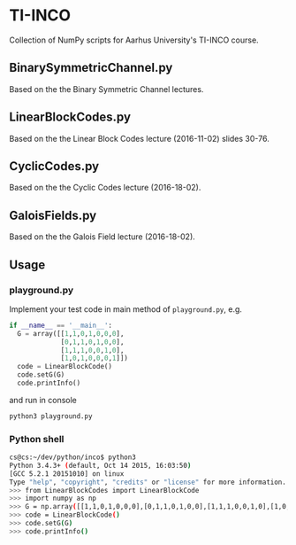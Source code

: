 # TI-INCO
Collection of NumPy scripts for Aarhus University's TI-INCO course.

## BinarySymmetricChannel.py
Based on the the Binary Symmetric Channel lectures.

## LinearBlockCodes.py
Based on the the Linear Block Codes lecture (2016-11-02) slides 30-76.

## CyclicCodes.py
Based on the the Cyclic Codes lecture (2016-18-02).

## GaloisFields.py
Based on the the Galois Field lecture (2016-18-02).

## Usage
### playground.py
Implement your test code in main method of ``playground.py``, e.g.
```python
if __name__ == '__main__':
  G = array([[1,1,0,1,0,0,0],
             [0,1,1,0,1,0,0],
             [1,1,1,0,0,1,0],
             [1,0,1,0,0,0,1]])
  code = LinearBlockCode()
  code.setG(G)
  code.printInfo()
```
and run in console
```bash
python3 playground.py
```
### Python shell
```bash
cs@cs:~/dev/python/inco$ python3
Python 3.4.3+ (default, Oct 14 2015, 16:03:50)
[GCC 5.2.1 20151010] on linux
Type "help", "copyright", "credits" or "license" for more information.
>>> from LinearBlockCodes import LinearBlockCode
>>> import numpy as np
>>> G = np.array([[1,1,0,1,0,0,0],[0,1,1,0,1,0,0],[1,1,1,0,0,1,0],[1,0,1,0,0,0,1]])
>>> code = LinearBlockCode()
>>> code.setG(G)
>>> code.printInfo()
```
